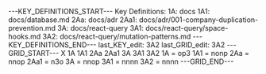 ---KEY_DEFINITIONS_START---
Key Definitions:
1A: docs
1A1: docs/database.md
2Aa: docs/adr
2Aa1: docs/adr/001-company-duplication-prevention.md
3A: docs/react-query
3A1: docs/react-query/space-hooks.md
3A2: docs/react-query/mutation-patterns.md
---KEY_DEFINITIONS_END---
last_KEY_edit: 3A2
last_GRID_edit: 3A2
---GRID_START---
X 1A 1A1 2Aa 2Aa1 3A 3A1 3A2
1A = op3
1A1 = nonp
2Aa = nnop
2Aa1 = n3o
3A = nnop
3A1 = nnnn
3A2 = nnnn
---GRID_END---
